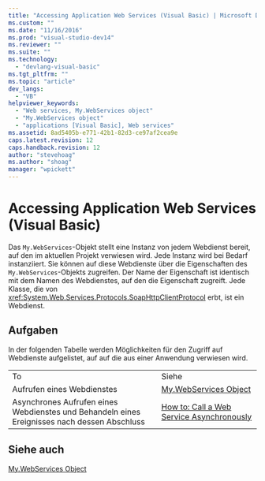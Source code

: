 ```yaml
---
title: "Accessing Application Web Services (Visual Basic) | Microsoft Docs"
ms.custom: ""
ms.date: "11/16/2016"
ms.prod: "visual-studio-dev14"
ms.reviewer: ""
ms.suite: ""
ms.technology: 
  - "devlang-visual-basic"
ms.tgt_pltfrm: ""
ms.topic: "article"
dev_langs: 
  - "VB"
helpviewer_keywords: 
  - "Web services, My.WebServices object"
  - "My.WebServices object"
  - "applications [Visual Basic], Web services"
ms.assetid: 8ad5405b-e771-42b1-82d3-ce97af2cea9e
caps.latest.revision: 12
caps.handback.revision: 12
author: "stevehoag"
ms.author: "shoag"
manager: "wpickett"
---
```

# Accessing Application Web Services (Visual Basic)
Das `My.WebServices`\-Objekt stellt eine Instanz von jedem Webdienst bereit, auf den im aktuellen Projekt verwiesen wird.  Jede Instanz wird bei Bedarf instanziiert.  Sie können auf diese Webdienste über die Eigenschaften des `My.WebServices`\-Objekts zugreifen.  Der Name der Eigenschaft ist identisch mit dem Namen des Webdienstes, auf den die Eigenschaft zugreift.  Jede Klasse, die von <xref:System.Web.Services.Protocols.SoapHttpClientProtocol> erbt, ist ein Webdienst.  
  
## Aufgaben  
 In der folgenden Tabelle werden Möglichkeiten für den Zugriff auf Webdienste aufgelistet, auf auf die aus einer Anwendung verwiesen wird.  
  
|||  
|-|-|  
|To|Siehe|  
|Aufrufen eines Webdienstes|[My.WebServices Object](../../../visual-basic/language-reference/objects/my-webservices-object.md)|  
|Asynchrones Aufrufen eines Webdienstes und Behandeln eines Ereignisses nach dessen Abschluss|[How to: Call a Web Service Asynchronously](../../../visual-basic/developing-apps/programming/how-to-call-a-web-service-asynchronously.md)|  
  
## Siehe auch  
 [My.WebServices Object](../../../visual-basic/language-reference/objects/my-webservices-object.md)